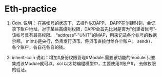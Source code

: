 # Eth-practice
1. Coin.
说明： 在某帐号的状态下，去操作以DAPP。 DAPP在创建时刻，会记录下账户地址。对于某些高级别权限，DAPP会首先比对是否为“创建者帐号”-该帐号具有最高权限。
“address”-"UNIT"的MAP，用来记录各个帐号的数据余额。
mint()是央行，负责发行货币。将货币直接付给各个账户。
send()，各个账户，各自花各自的钱。

2. inherit-coin
说明：增加#身份权限管理#Module.需要该功能的module 只要集成该Module就可以。sol 以太坊编程模型中，主要使用#账户#， 去做权限的验证。
